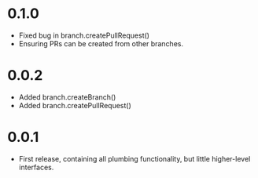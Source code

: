 # 0.1.0

- Fixed bug in branch.createPullRequest()
- Ensuring PRs can be created from other branches.

# 0.0.2

- Added branch.createBranch()
- Added branch.createPullRequest()

# 0.0.1

- First release, containing all plumbing functionality, but little higher-level interfaces.
